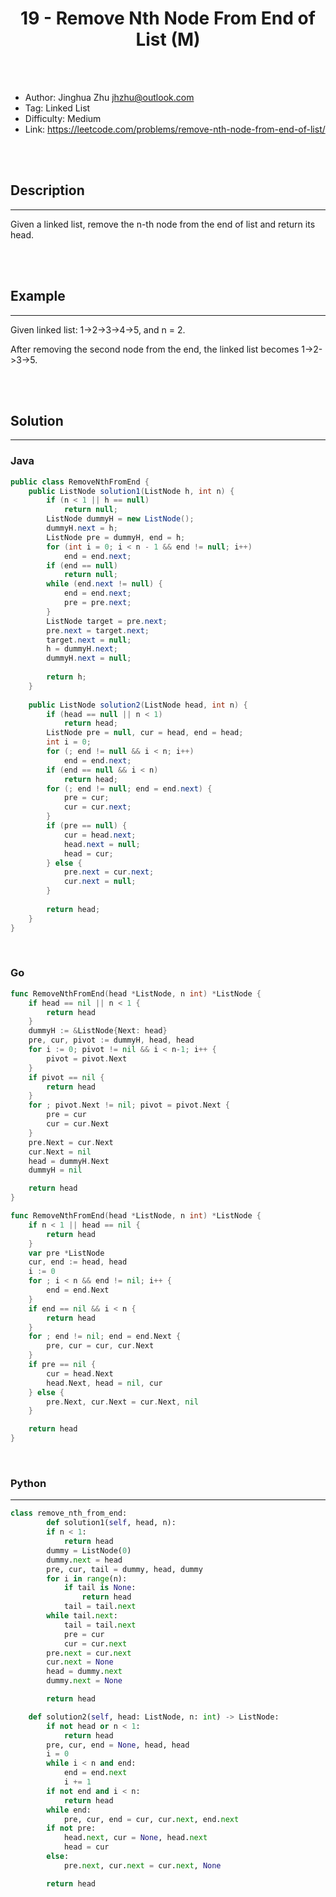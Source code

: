 # <center>19 - Remove Nth Node From End of List (M)</center> 



<br></br>

* Author: Jinghua Zhu <jhzhu@outlook.com>
* Tag: Linked List
* Difficulty: Medium
* Link: https://leetcode.com/problems/remove-nth-node-from-end-of-list/

<br></br>



## Description
----
Given a linked list, remove the n-th node from the end of list and return its head.

<br></br>



## Example
----
Given linked list: 1->2->3->4->5, and n = 2.

After removing the second node from the end, the linked list becomes 1->2->3->5.

<br></br>



## Solution
----
### Java
```java
public class RemoveNthFromEnd {
	public ListNode solution1(ListNode h, int n) {
		if (n < 1 || h == null)
			return null;
		ListNode dummyH = new ListNode();
		dummyH.next = h;
		ListNode pre = dummyH, end = h;
		for (int i = 0; i < n - 1 && end != null; i++)
			end = end.next;
		if (end == null)
			return null;
		while (end.next != null) {
			end = end.next;
			pre = pre.next;
		}
		ListNode target = pre.next;
		pre.next = target.next;
		target.next = null;
		h = dummyH.next;
		dummyH.next = null;
		
		return h;
	}
	
	public ListNode solution2(ListNode head, int n) {
        if (head == null || n < 1)
            return head;
        ListNode pre = null, cur = head, end = head;
        int i = 0;
        for (; end != null && i < n; i++)
            end = end.next;
        if (end == null && i < n)
            return head;
        for (; end != null; end = end.next) {
            pre = cur;
            cur = cur.next;
        }
        if (pre == null) {
            cur = head.next;
            head.next = null;
            head = cur;
        } else {
            pre.next = cur.next;
            cur.next = null;
        }
        
        return head;
    }
}
```

<br>


### Go
```go
func RemoveNthFromEnd(head *ListNode, n int) *ListNode {
	if head == nil || n < 1 {
		return head
	}
	dummyH := &ListNode{Next: head}
	pre, cur, pivot := dummyH, head, head
	for i := 0; pivot != nil && i < n-1; i++ {
		pivot = pivot.Next
	}
	if pivot == nil {
		return head
	}
	for ; pivot.Next != nil; pivot = pivot.Next {
		pre = cur
		cur = cur.Next
	}
	pre.Next = cur.Next
	cur.Next = nil
	head = dummyH.Next
	dummyH = nil

	return head
}
```

```go
func RemoveNthFromEnd(head *ListNode, n int) *ListNode {
	if n < 1 || head == nil {
		return head
	}
	var pre *ListNode
	cur, end := head, head
	i := 0
	for ; i < n && end != nil; i++ {
		end = end.Next
	}
	if end == nil && i < n {
		return head
	}
	for ; end != nil; end = end.Next {
		pre, cur = cur, cur.Next
	}
	if pre == nil {
		cur = head.Next
		head.Next, head = nil, cur
	} else {
		pre.Next, cur.Next = cur.Next, nil
	}

	return head
}
```

<br>


### Python
----
```python
class remove_nth_from_end:
        def solution1(self, head, n):
        if n < 1:
            return head
        dummy = ListNode(0)
        dummy.next = head
        pre, cur, tail = dummy, head, dummy
        for i in range(n):
            if tail is None:
                return head
            tail = tail.next
        while tail.next:
            tail = tail.next
            pre = cur
            cur = cur.next
        pre.next = cur.next
        cur.next = None
        head = dummy.next
        dummy.next = None

        return head

    def solution2(self, head: ListNode, n: int) -> ListNode:
        if not head or n < 1:
            return head
        pre, cur, end = None, head, head
        i = 0
        while i < n and end:
            end = end.next
            i += 1
        if not end and i < n:
            return head
        while end:
            pre, cur, end = cur, cur.next, end.next
        if not pre:
            head.next, cur = None, head.next
            head = cur
        else:
            pre.next, cur.next = cur.next, None

        return head
```